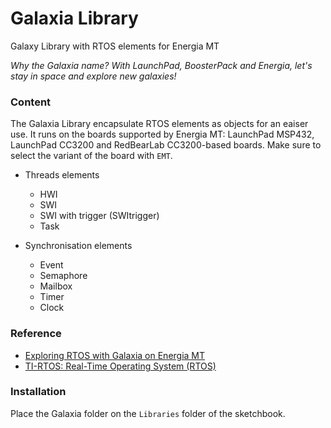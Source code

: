 # Galaxia Library
Galaxy Library with RTOS elements for Energia MT

*Why the Galaxia name? With LaunchPad, BoosterPack and Energia, let's stay in space and explore new galaxies!*

### Content

The Galaxia Library encapsulate RTOS elements as objects for an eaiser use. It runs on the boards supported by Energia MT: LaunchPad MSP432, LaunchPad CC3200 and RedBearLab CC3200-based boards. Make sure to select the variant of the board with `EMT`.

* Threads elements
	* HWI
	* SWI
	* SWI with trigger (SWItrigger)
	* Task

* Synchronisation elements
	* Event
	* Semaphore
	* Mailbox
	* Timer
	* Clock

### Reference 

* [Exploring RTOS with Galaxia on Energia MT](http://embeddedcomputing.weebly.com/exploring-rtos-with-galaxia.html)
* [TI-RTOS: Real-Time Operating System (RTOS)](http://www.ti.com/tool/ti-rtos)

### Installation

Place the Galaxia folder on the `Libraries` folder of the sketchbook.